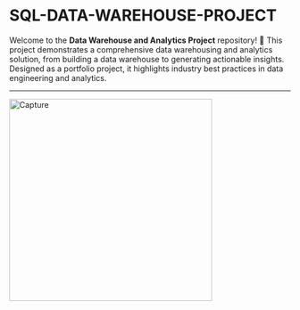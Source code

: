 # SQL-DATA-WAREHOUSE-PROJECT

Welcome to the **Data Warehouse and Analytics Project** repository! 🚀
This project demonstrates a comprehensive data warehousing and analytics solution, from building a data warehouse to generating actionable insights. Designed as a portfolio project, it highlights industry best practices in data engineering and analytics.

---

<img width="363" alt="Capture" src="https://github.com/user-attachments/assets/c5ed2094-e7fe-4000-b618-d497c8f0b1b9" />
